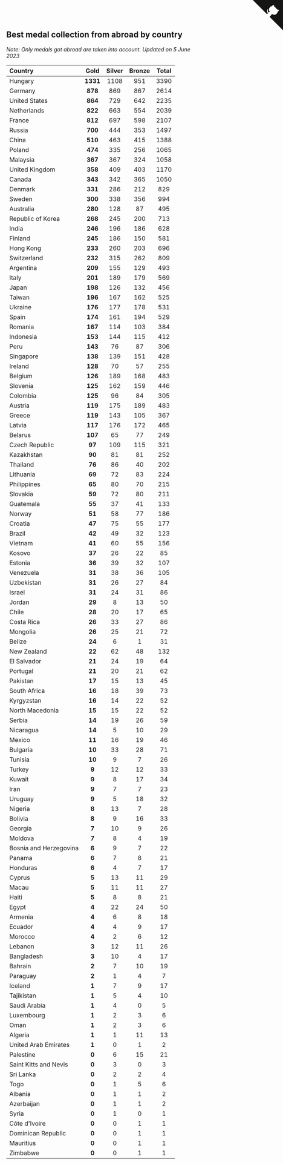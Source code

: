 ## Best medal collection from abroad by country

*Note: Only medals got abroad are taken into account.*
*Updated on  5 June 2023*

| Country | Gold | Silver | Bronze | Total |
| :--- | :--: | :--: | :--: | :--: |
| Hungary | **1331** | 1108 | 951 | 3390 |
| Germany | **878** | 869 | 867 | 2614 |
| United States | **864** | 729 | 642 | 2235 |
| Netherlands | **822** | 663 | 554 | 2039 |
| France | **812** | 697 | 598 | 2107 |
| Russia | **700** | 444 | 353 | 1497 |
| China | **510** | 463 | 415 | 1388 |
| Poland | **474** | 335 | 256 | 1065 |
| Malaysia | **367** | 367 | 324 | 1058 |
| United Kingdom | **358** | 409 | 403 | 1170 |
| Canada | **343** | 342 | 365 | 1050 |
| Denmark | **331** | 286 | 212 | 829 |
| Sweden | **300** | 338 | 356 | 994 |
| Australia | **280** | 128 | 87 | 495 |
| Republic of Korea | **268** | 245 | 200 | 713 |
| India | **246** | 196 | 186 | 628 |
| Finland | **245** | 186 | 150 | 581 |
| Hong Kong | **233** | 260 | 203 | 696 |
| Switzerland | **232** | 315 | 262 | 809 |
| Argentina | **209** | 155 | 129 | 493 |
| Italy | **201** | 189 | 179 | 569 |
| Japan | **198** | 126 | 132 | 456 |
| Taiwan | **196** | 167 | 162 | 525 |
| Ukraine | **176** | 177 | 178 | 531 |
| Spain | **174** | 161 | 194 | 529 |
| Romania | **167** | 114 | 103 | 384 |
| Indonesia | **153** | 144 | 115 | 412 |
| Peru | **143** | 76 | 87 | 306 |
| Singapore | **138** | 139 | 151 | 428 |
| Ireland | **128** | 70 | 57 | 255 |
| Belgium | **126** | 189 | 168 | 483 |
| Slovenia | **125** | 162 | 159 | 446 |
| Colombia | **125** | 96 | 84 | 305 |
| Austria | **119** | 175 | 189 | 483 |
| Greece | **119** | 143 | 105 | 367 |
| Latvia | **117** | 176 | 172 | 465 |
| Belarus | **107** | 65 | 77 | 249 |
| Czech Republic | **97** | 109 | 115 | 321 |
| Kazakhstan | **90** | 81 | 81 | 252 |
| Thailand | **76** | 86 | 40 | 202 |
| Lithuania | **69** | 72 | 83 | 224 |
| Philippines | **65** | 80 | 70 | 215 |
| Slovakia | **59** | 72 | 80 | 211 |
| Guatemala | **55** | 37 | 41 | 133 |
| Norway | **51** | 58 | 77 | 186 |
| Croatia | **47** | 75 | 55 | 177 |
| Brazil | **42** | 49 | 32 | 123 |
| Vietnam | **41** | 60 | 55 | 156 |
| Kosovo | **37** | 26 | 22 | 85 |
| Estonia | **36** | 39 | 32 | 107 |
| Venezuela | **31** | 38 | 36 | 105 |
| Uzbekistan | **31** | 26 | 27 | 84 |
| Israel | **31** | 24 | 31 | 86 |
| Jordan | **29** | 8 | 13 | 50 |
| Chile | **28** | 20 | 17 | 65 |
| Costa Rica | **26** | 33 | 27 | 86 |
| Mongolia | **26** | 25 | 21 | 72 |
| Belize | **24** | 6 | 1 | 31 |
| New Zealand | **22** | 62 | 48 | 132 |
| El Salvador | **21** | 24 | 19 | 64 |
| Portugal | **21** | 20 | 21 | 62 |
| Pakistan | **17** | 15 | 13 | 45 |
| South Africa | **16** | 18 | 39 | 73 |
| Kyrgyzstan | **16** | 14 | 22 | 52 |
| North Macedonia | **15** | 15 | 22 | 52 |
| Serbia | **14** | 19 | 26 | 59 |
| Nicaragua | **14** | 5 | 10 | 29 |
| Mexico | **11** | 16 | 19 | 46 |
| Bulgaria | **10** | 33 | 28 | 71 |
| Tunisia | **10** | 9 | 7 | 26 |
| Turkey | **9** | 12 | 12 | 33 |
| Kuwait | **9** | 8 | 17 | 34 |
| Iran | **9** | 7 | 7 | 23 |
| Uruguay | **9** | 5 | 18 | 32 |
| Nigeria | **8** | 13 | 7 | 28 |
| Bolivia | **8** | 9 | 16 | 33 |
| Georgia | **7** | 10 | 9 | 26 |
| Moldova | **7** | 8 | 4 | 19 |
| Bosnia and Herzegovina | **6** | 9 | 7 | 22 |
| Panama | **6** | 7 | 8 | 21 |
| Honduras | **6** | 4 | 7 | 17 |
| Cyprus | **5** | 13 | 11 | 29 |
| Macau | **5** | 11 | 11 | 27 |
| Haiti | **5** | 8 | 8 | 21 |
| Egypt | **4** | 22 | 24 | 50 |
| Armenia | **4** | 6 | 8 | 18 |
| Ecuador | **4** | 4 | 9 | 17 |
| Morocco | **4** | 2 | 6 | 12 |
| Lebanon | **3** | 12 | 11 | 26 |
| Bangladesh | **3** | 10 | 4 | 17 |
| Bahrain | **2** | 7 | 10 | 19 |
| Paraguay | **2** | 1 | 4 | 7 |
| Iceland | **1** | 7 | 9 | 17 |
| Tajikistan | **1** | 5 | 4 | 10 |
| Saudi Arabia | **1** | 4 | 0 | 5 |
| Luxembourg | **1** | 2 | 3 | 6 |
| Oman | **1** | 2 | 3 | 6 |
| Algeria | **1** | 1 | 11 | 13 |
| United Arab Emirates | **1** | 0 | 1 | 2 |
| Palestine | **0** | 6 | 15 | 21 |
| Saint Kitts and Nevis | **0** | 3 | 0 | 3 |
| Sri Lanka | **0** | 2 | 2 | 4 |
| Togo | **0** | 1 | 5 | 6 |
| Albania | **0** | 1 | 1 | 2 |
| Azerbaijan | **0** | 1 | 1 | 2 |
| Syria | **0** | 1 | 0 | 1 |
| Côte d'Ivoire | **0** | 0 | 1 | 1 |
| Dominican Republic | **0** | 0 | 1 | 1 |
| Mauritius | **0** | 0 | 1 | 1 |
| Zimbabwe | **0** | 0 | 1 | 1 |


<a href="https://github.com/jonatanklosko/wca_statistics" class="github-corner" aria-label="View source on Github"><svg width="80" height="80" viewBox="0 0 250 250" style="fill:#151513; color:#fff; position: absolute; top: 0; border: 0; right: 0;" aria-hidden="true"><path d="M0,0 L115,115 L130,115 L142,142 L250,250 L250,0 Z"></path><path d="M128.3,109.0 C113.8,99.7 119.0,89.6 119.0,89.6 C122.0,82.7 120.5,78.6 120.5,78.6 C119.2,72.0 123.4,76.3 123.4,76.3 C127.3,80.9 125.5,87.3 125.5,87.3 C122.9,97.6 130.6,101.9 134.4,103.2" fill="currentColor" style="transform-origin: 130px 106px;" class="octo-arm"></path><path d="M115.0,115.0 C114.9,115.1 118.7,116.5 119.8,115.4 L133.7,101.6 C136.9,99.2 139.9,98.4 142.2,98.6 C133.8,88.0 127.5,74.4 143.8,58.0 C148.5,53.4 154.0,51.2 159.7,51.0 C160.3,49.4 163.2,43.6 171.4,40.1 C171.4,40.1 176.1,42.5 178.8,56.2 C183.1,58.6 187.2,61.8 190.9,65.4 C194.5,69.0 197.7,73.2 200.1,77.6 C213.8,80.2 216.3,84.9 216.3,84.9 C212.7,93.1 206.9,96.0 205.4,96.6 C205.1,102.4 203.0,107.8 198.3,112.5 C181.9,128.9 168.3,122.5 157.7,114.1 C157.9,116.9 156.7,120.9 152.7,124.9 L141.0,136.5 C139.8,137.7 141.6,141.9 141.8,141.8 Z" fill="currentColor" class="octo-body"></path></svg></a><style>.github-corner:hover .octo-arm{animation:octocat-wave 560ms ease-in-out}@keyframes octocat-wave{0%,100%{transform:rotate(0)}20%,60%{transform:rotate(-25deg)}40%,80%{transform:rotate(10deg)}}@media (max-width:500px){.github-corner:hover .octo-arm{animation:none}.github-corner .octo-arm{animation:octocat-wave 560ms ease-in-out}}</style>
